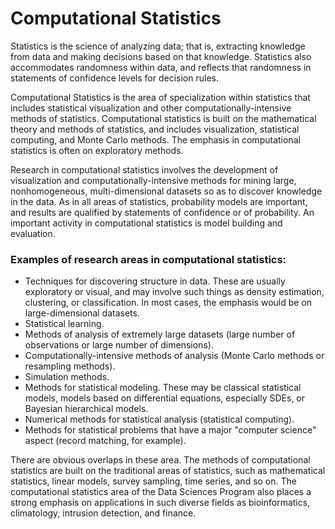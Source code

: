Computational Statistics
===================================

Statistics is the science of analyzing data; that is, extracting knowledge from data and making decisions based on that knowledge. Statistics also accommodates randomness within data, and reflects that randomness in statements of confidence levels for decision rules.

Computational Statistics is the area of specialization within statistics that includes statistical visualization and other computationally-intensive methods of statistics. Computational statistics is built on the mathematical theory and methods of statistics, and includes visualization, statistical computing, and Monte Carlo methods. The emphasis in computational statistics is often on exploratory methods.

Research in computational statistics involves the development of visualization and computationally-intensive methods for mining large, nonhomogeneous, multi-dimensional datasets so as to discover knowledge in the data. As in all areas of statistics, probability models are important, and results are qualified by statements of confidence or of probability. An important activity in computational statistics is model building and evaluation.

### Examples of research areas in computational statistics:
-	Techniques for discovering structure in data. These are usually exploratory or visual, and may involve such things as density estimation, clustering, or classification. In most cases, the emphasis would be on large-dimensional datasets.
-	Statistical learning.
-	Methods of analysis of extremely large datasets (large number of observations or large number of dimensions).
-	Computationally-intensive methods of analysis (Monte Carlo methods or resampling methods).
-	Simulation methods.
-	Methods for statistical modeling. These may be classical statistical models, models based on differential equations, especially SDEs, or Bayesian hierarchical models.
-	Numerical methods for statistical analysis (statistical computing).
-	Methods for statistical problems that have a major "computer science" aspect (record matching, for example).

There are obvious overlaps in these area. The methods of computational statistics are built on the traditional areas of statistics, such as mathematical statistics, linear models, survey sampling, time series, and so on.
The computational statistics area of the Data Sciences Program also places a strong emphasis on applications in such diverse fields as bioinformatics, climatology, intrusion detection, and finance.
 
